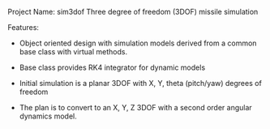 Project Name: sim3dof
Three degree of freedom (3DOF) missile simulation

Features:

 - Object oriented design with simulation models derived from a common base
   class with virtual methods.

 - Base class provides RK4 integrator for dynamic models

 - Initial simulation is a planar 3DOF with X, Y, theta (pitch/yaw) degrees of
   freedom

 - The plan is to convert to an X, Y, Z 3DOF with a second order angular
   dynamics model.
 